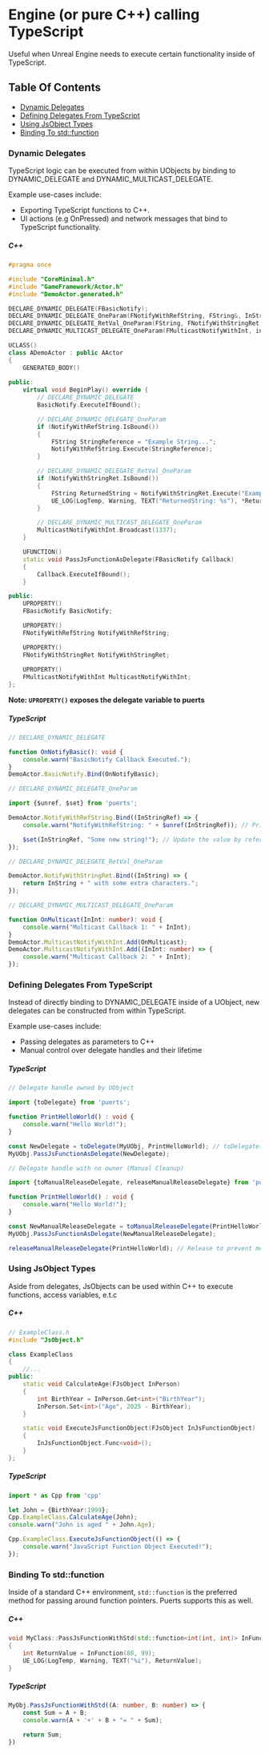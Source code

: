 # Engine (or pure C++) calling TypeScript
Useful when Unreal Engine needs to execute certain functionality inside of TypeScript.

## Table Of Contents
- [Dynamic Delegates](#dynamic_delegate)
- [Defining Delegates From TypeScript](#defining-delegates-from-typescript)
- [Using JsObject Types](#using-jsobject-types)
- [Binding To std::function](#binding-to-stdfunction)

### Dynamic Delegates
TypeScript logic can be executed from within UObjects by binding to DYNAMIC_DELEGATE and DYNAMIC_MULTICAST_DELEGATE.

Example use-cases include:
* Exporting TypeScript functions to C++.
* UI actions (e.g OnPressed) and network messages that bind to TypeScript functionality.

##### C++
~~~c++
#pragma once

#include "CoreMinimal.h"
#include "GameFramework/Actor.h"
#include "DemoActor.generated.h"

DECLARE_DYNAMIC_DELEGATE(FBasicNotify);
DECLARE_DYNAMIC_DELEGATE_OneParam(FNotifyWithRefString, FString&, InStringRef);
DECLARE_DYNAMIC_DELEGATE_RetVal_OneParam(FString, FNotifyWithStringRet, FString, InString);
DECLARE_DYNAMIC_MULTICAST_DELEGATE_OneParam(FMulticastNotifyWithInt, int32, InInt);

UCLASS()
class ADemoActor : public AActor
{
	GENERATED_BODY()
	
public:	
	virtual void BeginPlay() override {
		// DECLARE_DYNAMIC_DELEGATE
		BasicNotify.ExecuteIfBound();

		// DECLARE_DYNAMIC_DELEGATE_OneParam
		if (NotifyWithRefString.IsBound())
		{
			FString StringReference = "Example String...";
			NotifyWithRefString.Execute(StringReference);
		}

		// DECLARE_DYNAMIC_DELEGATE_RetVal_OneParam
		if (NotifyWithStringRet.IsBound())
		{
			FString ReturnedString = NotifyWithStringRet.Execute("Example string");
			UE_LOG(LogTemp, Warning, TEXT("ReturnedString: %s"), *ReturnedString); // "Example string" + " with some extra characters"
		}

		// DECLARE_DYNAMIC_MULTICAST_DELEGATE_OneParam
		MulticastNotifyWithInt.Broadcast(1337);
	}

    UFUNCTION()
	static void PassJsFunctionAsDelegate(FBasicNotify Callback)
	{
		Callback.ExecuteIfBound();
	}

public:
	UPROPERTY()
	FBasicNotify BasicNotify;

	UPROPERTY()
	FNotifyWithRefString NotifyWithRefString;

	UPROPERTY()
	FNotifyWithStringRet NotifyWithStringRet;
	
	UPROPERTY()
	FMulticastNotifyWithInt MulticastNotifyWithInt;
};

~~~

**Note: `UPROPERTY()` exposes the delegate variable to puerts**

##### TypeScript
~~~typescript
// DECLARE_DYNAMIC_DELEGATE

function OnNotifyBasic(): void {
    console.warn("BasicNotify Callback Executed.");
}
DemoActor.BasicNotify.Bind(OnNotifyBasic);
~~~

~~~typescript
// DECLARE_DYNAMIC_DELEGATE_OneParam

import {$unref, $set} from 'puerts';

DemoActor.NotifyWithRefString.Bind((InStringRef) => {
    console.warn("NotifyWithRefString: " + $unref(InStringRef)); // Print the value

    $set(InStringRef, "Some new string!"); // Update the value by reference
});
~~~

~~~typescript
// DECLARE_DYNAMIC_DELEGATE_RetVal_OneParam

DemoActor.NotifyWithStringRet.Bind((InString) => {
    return InString + " with some extra characters.";
});
~~~

~~~typescript
// DECLARE_DYNAMIC_MULTICAST_DELEGATE_OneParam

function OnMulticast(InInt: number): void {
    console.warn("Multicast Callback 1: " + InInt);
}
DemoActor.MulticastNotifyWithInt.Add(OnMulticast);
DemoActor.MulticastNotifyWithInt.Add((InInt: number) => {
    console.warn("Multicast Callback 2: " + InInt);
});
~~~

### Defining Delegates From TypeScript
Instead of directly binding to DYNAMIC_DELEGATE inside of a UObject, new delegates can be constructed from within TypeScript.

Example use-cases include:
* Passing delegates as parameters to C++
* Manual control over delegate handles and their lifetime

##### TypeScript
~~~typescript
// Delegate handle owned by UObject

import {toDelegate} from 'puerts';

function PrintHelloWorld() : void {
    console.warn("Hello World!");
}

const NewDelegate = toDelegate(MyUObj, PrintHelloWorld); // toDelegate(owOwnerner: UE.Object, Func:Function)
MyUObj.PassJsFunctionAsDelegate(NewDelegate);
~~~

~~~typescript
// Delegate handle with no owner (Manual Cleanup)

import {toManualReleaseDelegate, releaseManualReleaseDelegate} from 'puerts';

function PrintHelloWorld() : void {
    console.warn("Hello World!");
}

const NewManualReleaseDelegate = toManualReleaseDelegate(PrintHelloWorld); // toManualReleaseDelegate(Func:Function)
MyUObj.PassJsFunctionAsDelegate(NewManualReleaseDelegate);

releaseManualReleaseDelegate(PrintHelloWorld); // Release to prevent memory leak
~~~

### Using JsObject Types
Aside from delegates, JsObjects can be used within C++ to execute functions, access variables, e.t.c
##### C++
``` c++
// ExampleClass.h
#include "JsObject.h"

class ExampleClass
{
    //...
public:
    static void CalculateAge(FJsObject InPerson)
    {
        int BirthYear = InPerson.Get<int>("BirthYear");
        InPerson.Set<int>("Age", 2025 - BirthYear);
    }

    static void ExecuteJsFunctionObject(FJsObject InJsFunctionObject)
    {
        InJsFunctionObject.Func<void>();
    }
};
```
##### TypeScript
``` typescript
import * as Cpp from 'cpp'

let John = {BirthYear:1999};
Cpp.ExampleClass.CalculateAge(John);
console.warn("John is aged " + John.Age);

Cpp.ExampleClass.ExecuteJsFunctionObject(() => {
    console.warn("JavaScript Function Object Executed!");
});
```

### Binding To std::function
Inside of a standard C++ environment, `std::function` is the preferred method for passing around function pointers. Puerts supports this as well.

##### C++
~~~c++
void MyClass::PassJsFunctionWithStd(std::function<int(int, int)> InFunction)
{
    int ReturnValue = InFunction(88, 99);
    UE_LOG(LogTemp, Warning, TEXT("%i"), ReturnValue);
}
~~~

##### TypeScript
~~~typescript
MyObj.PassJsFunctionWithStd((A: number, B: number) => {
    const Sum = A + B;
    console.warn(A + '+' + B + "= " + Sum);

    return Sum;
})
~~~